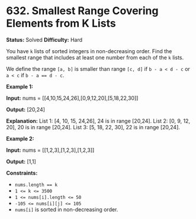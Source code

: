# 632. Smallest Range Covering Elements from K Lists

**Status:** Solved
**Difficulty:** Hard

You have `k` lists of sorted integers in non-decreasing order. Find the smallest range that includes at least one number from each of the `k` lists.

We define the range `[a, b]` is smaller than range `[c, d]` if `b - a < d - c` or `a < c` if `b - a == d - c`.

 

**Example 1:**

**Input:** nums = [[4,10,15,24,26],[0,9,12,20],[5,18,22,30]]

**Output:** [20,24]

**Explanation:** 
List 1: [4, 10, 15, 24,26], 24 is in range [20,24].
List 2: [0, 9, 12, 20], 20 is in range [20,24].
List 3: [5, 18, 22, 30], 22 is in range [20,24].

**Example 2:**

**Input:** nums = [[1,2,3],[1,2,3],[1,2,3]]

**Output:** [1,1]
 

**Constraints:**

- `nums.length == k`
- `1 <= k <= 3500`
- `1 <= nums[i].length <= 50`
- `-105 <= nums[i][j] <= 105`
- `nums[i]` is sorted in non-decreasing order.